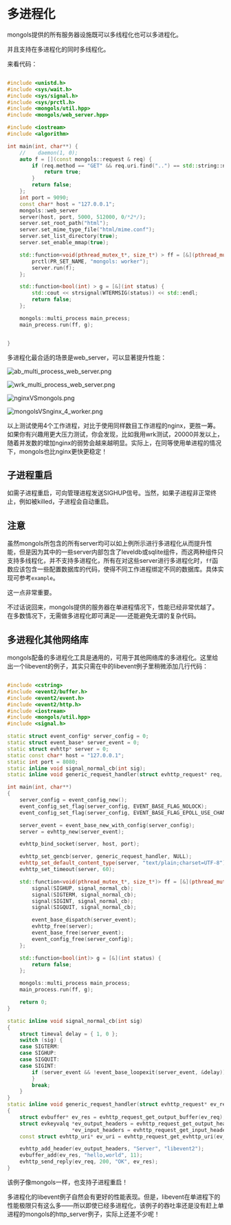 # 多进程化

mongols提供的所有服务器设施既可以多线程化也可以多进程化。

并且支持在多进程化的同时多线程化。

来看代码：

```cpp

#include <unistd.h>
#include <sys/wait.h>
#include <sys/signal.h>
#include <sys/prctl.h>
#include <mongols/util.hpp>
#include <mongols/web_server.hpp>

#include <iostream>
#include <algorithm>

int main(int, char**) {
    //    daemon(1, 0);
    auto f = [](const mongols::request & req) {
        if (req.method == "GET" && req.uri.find("..") == std::string::npos) {
            return true;
        }
        return false;
    };
    int port = 9090;
    const char* host = "127.0.0.1";
    mongols::web_server
    server(host, port, 5000, 512000, 0/*2*/);
    server.set_root_path("html");
    server.set_mime_type_file("html/mime.conf");
    server.set_list_directory(true);
    server.set_enable_mmap(true);

    std::function<void(pthread_mutex_t*, size_t*) > ff = [&](pthread_mutex_t* mtx, size_t * data) {
        prctl(PR_SET_NAME, "mongols: worker");
        server.run(f);
    };

    std::function<bool(int) > g = [&](int status) {
        std::cout << strsignal(WTERMSIG(status)) << std::endl;
        return false;
    };

    mongols::multi_process main_precess;
    main_precess.run(ff, g);


}

```

多进程化最合适的场景是web_server，可以显著提升性能：


![ab_multi_process_web_server.png](image/ab_multi_process_web_server.png)

![wrk_multi_process_web_server.png](image/wrk_multi_process_web_server.png)

![nginxVSmongols.png](image/nginxVSmongols.png)

![mongolsVSnginx_4_worker.png](image/mongolsVSnginx_4_worker.png)

以上测试使用4个工作进程，对比于使用同样数目工作进程的nginx，更胜一筹。如果你有兴趣用更大压力测试，你会发现，比如我用wrk测试，20000并发以上，随着并发数的增加nginx的弱势会越来越明显。实际上，在同等使用单进程的情况下，mongols也比nginx更快更稳定！

## 子进程重启

如需子进程重启，可向管理进程发送SIGHUP信号。当然，如果子进程非正常终止，例如被killed，子进程会自动重启。

## 注意

虽然mongols所包含的所有server均可以如上例所示进行多进程化从而提升性能，但是因为其中的一些server内部包含了leveldb或sqlite组件，而这两种组件只支持多线程化，并不支持多进程化，所有在对这些server进行多进程化时，`ff`函数应该包含一些配置数据库的代码，使得不同工作进程绑定不同的数据库。具体实现可参考`example`。

这一点非常重要。

不过话说回来，mongols提供的服务器在单进程情况下，性能已经非常优越了。在多数情况下，无需做多进程化即可满足——还能避免无谓的复杂代码。

## 多进程化其他网络库

mongols配备的多进程化工具是通用的，可用于其他网络库的多进程化。这里给出一个libevent的例子，其实只需在[](https://mongols.hi-nginx.com/doc/http.html)中的libevent例子里稍微添加几行代码：

```cpp

#include <cstring>
#include <event2/buffer.h>
#include <event2/event.h>
#include <event2/http.h>
#include <iostream>
#include <mongols/util.hpp>
#include <signal.h>

static struct event_config* server_config = 0;
static struct event_base* server_event = 0;
static struct evhttp* server = 0;
static const char* host = "127.0.0.1";
static int port = 8080;
static inline void signal_normal_cb(int sig);
static inline void generic_request_handler(struct evhttp_request* req, void* arg);

int main(int, char**)
{
    server_config = event_config_new();
    event_config_set_flag(server_config, EVENT_BASE_FLAG_NOLOCK);
    event_config_set_flag(server_config, EVENT_BASE_FLAG_EPOLL_USE_CHANGELIST);

    server_event = event_base_new_with_config(server_config);
    server = evhttp_new(server_event);

    evhttp_bind_socket(server, host, port);

    evhttp_set_gencb(server, generic_request_handler, NULL);
    evhttp_set_default_content_type(server, "text/plain;charset=UTF-8");
    evhttp_set_timeout(server, 60);

    std::function<void(pthread_mutex_t*, size_t*)> ff = [&](pthread_mutex_t* mtx, size_t* data) {
        signal(SIGHUP, signal_normal_cb);
        signal(SIGTERM, signal_normal_cb);
        signal(SIGINT, signal_normal_cb);
        signal(SIGQUIT, signal_normal_cb);

        event_base_dispatch(server_event);
        evhttp_free(server);
        event_base_free(server_event);
        event_config_free(server_config);
    };

    std::function<bool(int)> g = [&](int status) {
        return false;
    };

    mongols::multi_process main_process;
    main_process.run(ff, g);

    return 0;
}

static inline void signal_normal_cb(int sig)
{
    struct timeval delay = { 1, 0 };
    switch (sig) {
    case SIGTERM:
    case SIGHUP:
    case SIGQUIT:
    case SIGINT:
        if (server_event && !event_base_loopexit(server_event, &delay)) {
        }
        break;
    }
}
static inline void generic_request_handler(struct evhttp_request* ev_req, void* arg)
{
    struct evbuffer* ev_res = evhttp_request_get_output_buffer(ev_req);
    struct evkeyvalq *ev_output_headers = evhttp_request_get_output_headers(ev_req),
                     *ev_input_headers = evhttp_request_get_input_headers(ev_req);
    const struct evhttp_uri* ev_uri = evhttp_request_get_evhttp_uri(ev_req);

    evhttp_add_header(ev_output_headers, "Server", "libevent2");
    evbuffer_add(ev_res, "hello,world", 11);
    evhttp_send_reply(ev_req, 200, "OK", ev_res);
}


```

该例子像mongols一样，也支持子进程重启！

多进程化的libevent例子自然会有更好的性能表现。但是，libevent在单进程下的性能极限只有这么多——所以即使已经多进程化，该例子的吞吐率还是没有赶上单进程的mongols的http_server例子，实际上还差不少呢！